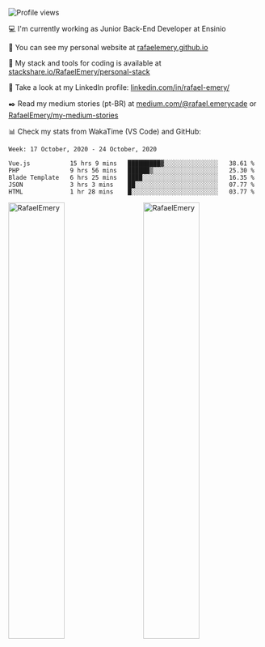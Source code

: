 ![Profile views](https://gpvc.arturio.dev/RafaelEmery)
  
 :computer: I'm currently working as Junior Back-End Developer at Ensinio
 
 :rocket:  You can see my personal website at [rafaelemery.github.io](https://rafaelemery.github.io)
 
 :hammer: My stack and tools for coding is available at [stackshare.io/RafaelEmery/personal-stack](https://stackshare.io/RafaelEmery/personal-stack)
 
 :busts_in_silhouette:  Take a look at my LinkedIn profile: [linkedin.com/in/rafael-emery/](https://www.linkedin.com/in/rafael-emery/)
 
 :black_nib: Read my medium stories (pt-BR) at [medium.com/@rafael.emerycade](https://medium.com/@rafael.emerycade) or [RafaelEmery/my-medium-stories](https://github.com/RafaelEmery/my-medium-stories)
 
 :bar_chart: Check my stats from WakaTime (VS Code) and GitHub:

<!--START_SECTION:waka-->
```text
Week: 17 October, 2020 - 24 October, 2020

Vue.js           15 hrs 9 mins   █████████▓░░░░░░░░░░░░░░░   38.61 % 
PHP              9 hrs 56 mins   ██████▒░░░░░░░░░░░░░░░░░░   25.30 % 
Blade Template   6 hrs 25 mins   ████░░░░░░░░░░░░░░░░░░░░░   16.35 % 
JSON             3 hrs 3 mins    ██░░░░░░░░░░░░░░░░░░░░░░░   07.77 % 
HTML             1 hr 28 mins    █░░░░░░░░░░░░░░░░░░░░░░░░   03.77 % 
```
<!--END_SECTION:waka-->

<!-- [![RafaelEmery's github stats](https://github-readme-stats.vercel.app/api?username=RafaelEmery&show_icons=true&count_private=true&hide=prs)](https://github.com/anuraghazra/github-readme-stats) -->

<p width="100%">
<img width="47%" align="left" src="https://github-readme-stats.vercel.app/api?username=RafaelEmery&show_icons=true&count_private=true&hide=prs" alt="RafaelEmery" />
<img width="47%" align="right" src="https://github-readme-stats.vercel.app/api/top-langs/?username=RafaelEmery&layout=compact&hide=html,jupyter%20notebook,css" alt="RafaelEmery" />
</p>
